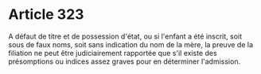 # Article 323

A défaut de titre et de possession d'état, ou si l'enfant a été inscrit, soit sous de faux noms, soit sans indication du nom de la mère, la preuve de la filiation ne peut être judiciairement rapportée que s'il existe des présomptions ou indices assez graves pour en déterminer l'admission.